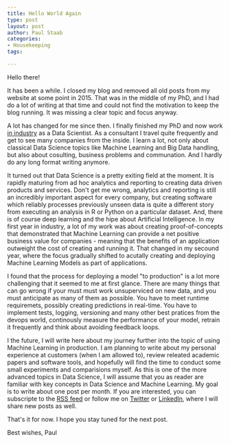 ```yaml
---
title: Hello World Again
type: post
layout: post
author: Paul Staab
categories:     
- Housekeeping
tags:

---
```


Hello there!

It has been a while. I closed my blog and removed all old posts from my
website at some point in 2015. That was in the middle of my PhD,
and I had do a lot of writing at that time and could not find the motivation to
keep the blog running. It was missing a clear topic and focus anyway.

A lot has changed for me since then. I finally finished my PhD and now
work [in industry](https://www.mvise.de/) as a Data Scientist. As a consultant
I travel quite frequently and get to see many companies from the inside. I
learn a lot, not only about classical Data Science topics like Machine Learning
and Big Data handling, but also about cosulting, business problems and
communation. And I hardly do any long format writing anymore.

It turned out that Data Science is a pretty exiting field at the moment. It is rapidly
maturing from ad hoc analytics and reporting to creating data driven products
and services. Don't get me wrong, analytics and reporting is still an incredibly
important aspect for every company, but creating software which reliably processes
previously unseen data is quite a different story from executing an analysis in R or Python
on a particular dataset. And, there is of course deep learning and the hipe about
Artificial Intelligence. In my first year in industry, a lot of my work was about
creating proof-of-concepts that demonstrated that Machine Learning can provide
a net positive business value for companies - meaning that the benefits of an
application outweight the cost of creating and running it. That changed in my
secound year, where the focus gradually shifted to acutally creating and deploying
Machine Learning Models as part of applications.

I found that the process for deploying a model "to production" is a lot more
challenging that it seemed to me at first glance. There are many things
that can go wrong if your must must work unsuperviced on new data, and you must
anticipate as many of them as possible. You have to meet runtime requiremets,
possibly creating predictions in real-time. You have to
implement tests, logging, versioning and many other best pratices from the devops
world, continously measure the performance of your model, retrain it frequently
and think about avoiding feedback loops.

I the future, I will write here about my journey further into the topic of using
Machine Learning in production. I am planning to write about my personal experience
at customers (when I am allowed to), review releated academic papers and software tools, and
hopefully will find the time to conduct some small experiments and comparisions
myself. As this is one of the more advanced topics in Data Science, I will assume
that you as reader are familiar with key concepts in Data Science and Machine Learning.
My goal is to write about one post per month. If you are interested, you can
subscripte to the [RSS feed](https://paulstaab.de/feed.xml) or follow me on
[Twitter](https://twitter.com/paulstaab) or
[LinkedIn](https://de.linkedin.com/in/paulstaab), where I will share new posts as well.

That's it for now. I hope you stay tuned for the next post.

Best wishes,
Paul
